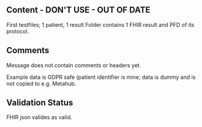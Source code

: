 ## Content - DON'T USE - OUT OF DATE

First testfiles; 1 patient, 1 result
Folder contains 1 FHIR result and PFD of its protocol.

## Comments

Message does not contain comments or headers yet.


Example data is GDPR safe (patient identifier is mine; data is dummy and is not copied to e.g. Metahub.


## Validation Status

FHIR json valides as valid.
